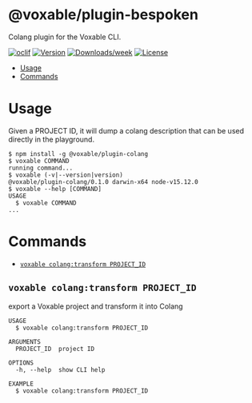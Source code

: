 @voxable/plugin-bespoken
========================

Colang plugin for the Voxable CLI.

[![oclif](https://img.shields.io/badge/cli-oclif-brightgreen.svg)](https://oclif.io)
[![Version](https://img.shields.io/npm/v/@voxable/plugin-bespoken.svg)](https://npmjs.org/package/@voxable/plugin-colang)
[![Downloads/week](https://img.shields.io/npm/dw/@voxable/plugin-bespoken.svg)](https://npmjs.org/package/@voxable/colang-bespoken)
[![License](https://img.shields.io/npm/l/@voxable/plugin-bespoken.svg)](https://github.com/voxable/plugin-colang/blob/master/package.json)

<!-- toc -->
* [Usage](#usage)
* [Commands](#commands)
<!-- tocstop -->
# Usage

Given a PROJECT ID, it will dump a colang description that can be used directly in the playground. 

<!-- usage -->
```sh-session
$ npm install -g @voxable/plugin-colang
$ voxable COMMAND
running command...
$ voxable (-v|--version|version)
@voxable/plugin-colang/0.1.0 darwin-x64 node-v15.12.0
$ voxable --help [COMMAND]
USAGE
  $ voxable COMMAND
...
```
<!-- usagestop -->
# Commands
<!-- commands -->
* [`voxable colang:transform PROJECT_ID`](#voxable-colangtransform-project_id)

## `voxable colang:transform PROJECT_ID`

export a Voxable project and transform it into Colang

```
USAGE
  $ voxable colang:transform PROJECT_ID

ARGUMENTS
  PROJECT_ID  project ID

OPTIONS
  -h, --help  show CLI help

EXAMPLE
  $ voxable colang:transform PROJECT_ID
```
<!-- commandsstop -->
